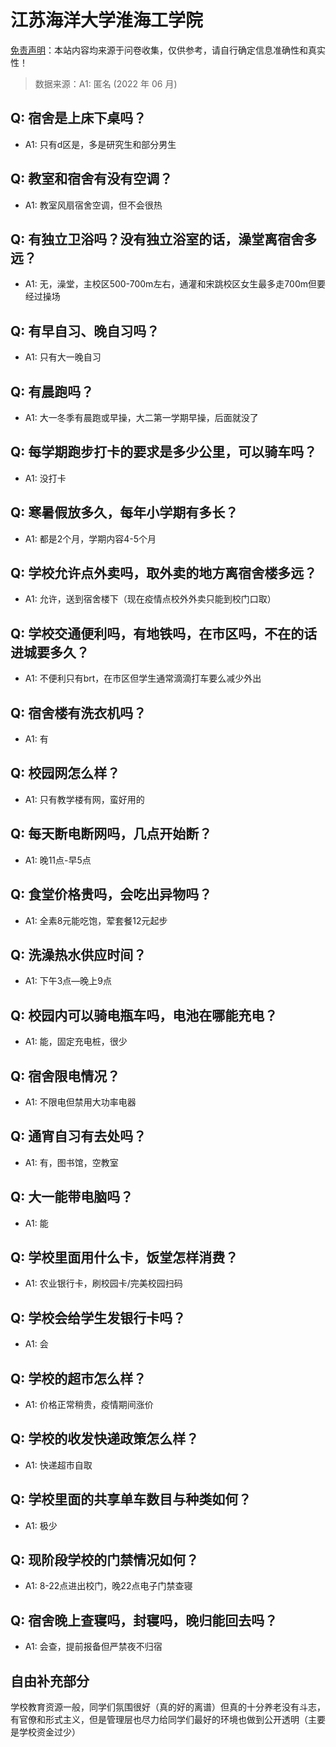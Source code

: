 # 江苏海洋大学淮海工学院

[免责声明](https://colleges.chat/#_3)：本站内容均来源于问卷收集，仅供参考，请自行确定信息准确性和真实性！

> 数据来源：A1: 匿名 (2022 年 06 月)

## Q: 宿舍是上床下桌吗？

- A1: 只有d区是，多是研究生和部分男生

## Q: 教室和宿舍有没有空调？

- A1: 教室风扇宿舍空调，但不会很热

## Q: 有独立卫浴吗？没有独立浴室的话，澡堂离宿舍多远？

- A1: 无，澡堂，主校区500-700m左右，通灌和宋跳校区女生最多走700m但要经过操场

## Q: 有早自习、晚自习吗？

- A1: 只有大一晚自习

## Q: 有晨跑吗？

- A1: 大一冬季有晨跑或早操，大二第一学期早操，后面就没了

## Q: 每学期跑步打卡的要求是多少公里，可以骑车吗？

- A1: 没打卡

## Q: 寒暑假放多久，每年小学期有多长？

- A1: 都是2个月，学期内容4-5个月

## Q: 学校允许点外卖吗，取外卖的地方离宿舍楼多远？

- A1: 允许，送到宿舍楼下（现在疫情点校外外卖只能到校门口取）

## Q: 学校交通便利吗，有地铁吗，在市区吗，不在的话进城要多久？

- A1: 不便利只有brt，在市区但学生通常滴滴打车要么减少外出

## Q: 宿舍楼有洗衣机吗？

- A1: 有

## Q: 校园网怎么样？

- A1: 只有教学楼有网，蛮好用的

## Q: 每天断电断网吗，几点开始断？

- A1: 晚11点-早5点

## Q: 食堂价格贵吗，会吃出异物吗？

- A1: 全素8元能吃饱，荤套餐12元起步

## Q: 洗澡热水供应时间？

- A1: 下午3点—晚上9点

## Q: 校园内可以骑电瓶车吗，电池在哪能充电？

- A1: 能，固定充电桩，很少

## Q: 宿舍限电情况？

- A1: 不限电但禁用大功率电器

## Q: 通宵自习有去处吗？

- A1: 有，图书馆，空教室

## Q: 大一能带电脑吗？

- A1: 能

## Q: 学校里面用什么卡，饭堂怎样消费？

- A1: 农业银行卡，刷校园卡/完美校园扫码

## Q: 学校会给学生发银行卡吗？

- A1: 会

## Q: 学校的超市怎么样？

- A1: 价格正常稍贵，疫情期间涨价

## Q: 学校的收发快递政策怎么样？

- A1: 快递超市自取

## Q: 学校里面的共享单车数目与种类如何？

- A1: 极少

## Q: 现阶段学校的门禁情况如何？

- A1: 8-22点进出校门，晚22点电子门禁查寝

## Q: 宿舍晚上查寝吗，封寝吗，晚归能回去吗？

- A1: 会查，提前报备但严禁夜不归宿

## 自由补充部分

学校教育资源一般，同学们氛围很好（真的好的离谱）但真的十分养老没有斗志，有官僚和形式主义，但是管理层也尽力给同学们最好的环境也做到公开透明（主要是学校资金过少）